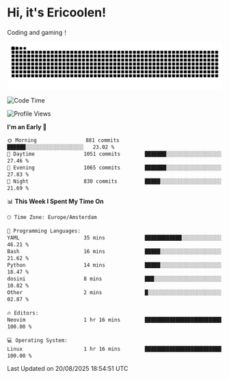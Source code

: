 # Hi, it's Ericoolen!
Coding and gaming！

<picture>
  <source media="(prefers-color-scheme: dark)" srcset="https://raw.githubusercontent.com/Eric-Song-Nop/Eric-Song-Nop/output/github-contribution-grid-snake-dark.svg">
  <source media="(prefers-color-scheme: light)" srcset="https://raw.githubusercontent.com/Eric-Song-Nop/Eric-Song-Nop/output/github-contribution-grid-snake.svg">
  <img alt="github contribution grid snake animation" src="https://raw.githubusercontent.com/Eric-Song-Nop/Eric-Song-Nop/output/github-contribution-grid-snake.svg">
</picture>

<!--START_SECTION:waka-->
![Code Time](http://img.shields.io/badge/Code%20Time-1%2C869%20hrs%2017%20mins-blue)

![Profile Views](http://img.shields.io/badge/Profile%20Views-0-blue)

**I'm an Early 🐤** 

```text
🌞 Morning                881 commits         ██████░░░░░░░░░░░░░░░░░░░   23.02 % 
🌆 Daytime                1051 commits        ███████░░░░░░░░░░░░░░░░░░   27.46 % 
🌃 Evening                1065 commits        ███████░░░░░░░░░░░░░░░░░░   27.83 % 
🌙 Night                  830 commits         █████░░░░░░░░░░░░░░░░░░░░   21.69 % 
```


📊 **This Week I Spent My Time On** 

```text
🕑︎ Time Zone: Europe/Amsterdam

💬 Programming Languages: 
YAML                     35 mins             ████████████░░░░░░░░░░░░░   46.21 % 
Bash                     16 mins             █████░░░░░░░░░░░░░░░░░░░░   21.62 % 
Python                   14 mins             █████░░░░░░░░░░░░░░░░░░░░   18.47 % 
dosini                   8 mins              ███░░░░░░░░░░░░░░░░░░░░░░   10.82 % 
Other                    2 mins              █░░░░░░░░░░░░░░░░░░░░░░░░   02.87 % 

🔥 Editors: 
Neovim                   1 hr 16 mins        █████████████████████████   100.00 % 

💻 Operating System: 
Linux                    1 hr 16 mins        █████████████████████████   100.00 % 
```


 Last Updated on 20/08/2025 18:54:51 UTC
<!--END_SECTION:waka-->
